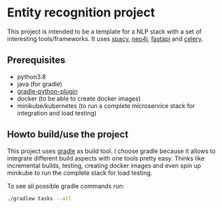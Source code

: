 # Entity recognition project
This project is intended to be a template for a NLP stack with a set of interesting tools/frameworks. It uses [spacy](https://spacy.io/), [neo4j](https://neo4j.com/), [fastapi](https://fastapi.tiangolo.com/) and [celery](https://docs.celeryproject.org/en/stable/index.html).

## Prerequisites
* python3.8 
* java (for gradle)
* [gradle-python-plugin](https://github.com/schnabel/python-plugin)
* docker (to be able to create docker images)
* minikube/kubernetes (to run a complete microservice stack for integration and load testing)

## Howto build/use the project
This project uses [gradle](https://gradle.org/) as build tool. I choose gradle because it allows to integrate different build aspects with one tools pretty easy. Thinks like incremental builds, testing, creating docker images and even spin up minikube to run the complete stack for load testing.

To see all possible gradle commands run:
``` bash
./gradlew tasks --all
```

